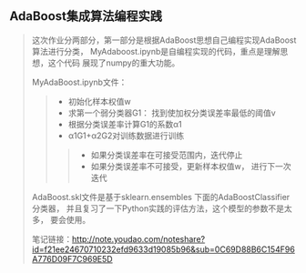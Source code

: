 ## AdaBoost集成算法编程实践
> 这次作业分两部分，第一部分是根据AdaBoost思想自己编程实现AdaBoost算法进行分类， MyAdaboost.ipynb是自编程实现的代码，重点是理解思想，这个代码
展现了numpy的重大功能。
> 
> MyAdaBoost.ipynb文件：
>> * 初始化样本权值w
>> * 求第一个弱分类器G1： 找到使加权分类误差率最低的阈值v
>> * 根据分类误差率计算G1的系数α1
>> * α1G1+α2G2对训练数据进行训练
>>> * 如果分类误差率在可接受范围内，迭代停止
>>> * 如果分类误差率不可接受，更新样本权值w， 进行下一次迭代
>
> AdaBoost.skl文件是基于sklearn.ensembles 下面的AdaBoostClassifier分类器， 并且复习了一下Python实践的评估方法，这个模型的参数不是太多，
要会使用。
>
> 笔记链接：http://note.youdao.com/noteshare?id=f21ee24670710232efd9633d19085b96&sub=0C69D88B6C154F96A776D09F7C969E5D
